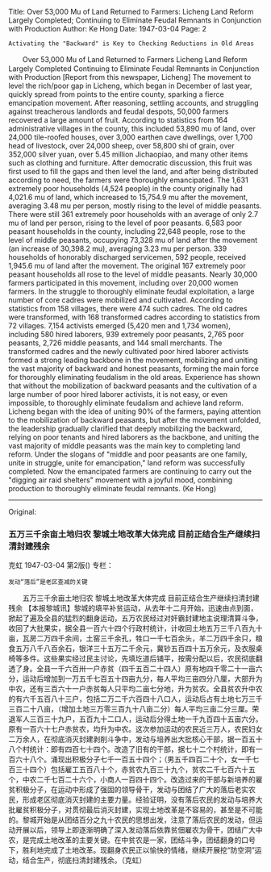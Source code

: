 Title: Over 53,000 Mu of Land Returned to Farmers: Licheng Land Reform Largely Completed; Continuing to Eliminate Feudal Remnants in Conjunction with Production
Author: Ke Hong
Date: 1947-03-04
Page: 2

    Activating the "Backward" is Key to Checking Reductions in Old Areas
　　Over 53,000 Mu of Land Returned to Farmers
    Licheng Land Reform Largely Completed
    Continuing to Eliminate Feudal Remnants in Conjunction with Production
    [Report from this newspaper, Licheng] The movement to level the rich/poor gap in Licheng, which began in December of last year, quickly spread from points to the entire county, sparking a fierce emancipation movement. After reasoning, settling accounts, and struggling against treacherous landlords and feudal despots, 50,000 farmers recovered a large amount of fruit. According to statistics from 164 administrative villages in the county, this included 53,890 mu of land, over 24,000 tile-roofed houses, over 3,000 earthen cave dwellings, over 1,700 head of livestock, over 24,000 sheep, over 58,800 shi of grain, over 352,000 silver yuan, over 5.45 million Jichaopiao, and many other items such as clothing and furniture. After democratic discussion, this fruit was first used to fill the gaps and then level the land, and after being distributed according to need, the farmers were thoroughly emancipated. The 1,631 extremely poor households (4,524 people) in the county originally had 4,021.6 mu of land, which increased to 15,754.9 mu after the movement, averaging 3.48 mu per person, mostly rising to the level of middle peasants. There were still 361 extremely poor households with an average of only 2.7 mu of land per person, rising to the level of poor peasants. 6,583 poor peasant households in the county, including 22,648 people, rose to the level of middle peasants, occupying 73,328 mu of land after the movement (an increase of 30,398.2 mu), averaging 3.23 mu per person. 339 households of honorably discharged servicemen, 592 people, received 1,945.6 mu of land after the movement. The original 167 extremely poor peasant households all rose to the level of middle peasants. Nearly 30,000 farmers participated in this movement, including over 20,000 women farmers. In the struggle to thoroughly eliminate feudal exploitation, a large number of core cadres were mobilized and cultivated. According to statistics from 158 villages, there were 474 such cadres. The old cadres were transformed, with 168 transformed cadres according to statistics from 72 villages. 7,154 activists emerged (5,420 men and 1,734 women), including 580 hired laborers, 939 extremely poor peasants, 2,765 poor peasants, 2,726 middle peasants, and 144 small merchants. The transformed cadres and the newly cultivated poor hired laborer activists formed a strong leading backbone in the movement, mobilizing and uniting the vast majority of backward and honest peasants, forming the main force for thoroughly eliminating feudalism in the old areas. Experience has shown that without the mobilization of backward peasants and the cultivation of a large number of poor hired laborer activists, it is not easy, or even impossible, to thoroughly eliminate feudalism and achieve land reform. Licheng began with the idea of uniting 90% of the farmers, paying attention to the mobilization of backward peasants, but after the movement unfolded, the leadership gradually clarified that deeply mobilizing the backward, relying on poor tenants and hired laborers as the backbone, and uniting the vast majority of middle peasants was the main key to completing land reform. Under the slogans of "middle and poor peasants are one family, unite in struggle, unite for emancipation," land reform was successfully completed. Now the emancipated farmers are continuing to carry out the "digging air raid shelters" movement with a joyful mood, combining production to thoroughly eliminate feudal remnants. (Ke Hong)



<hr /> 

Original: 


### 五万三千余亩土地归农  黎城土地改革大体完成  目前正结合生产继续扫清封建残余
克虹
1947-03-04
第2版()
专栏：

    发动“落后”是老区查减的关键
　　五万三千余亩土地归农
    黎城土地改革大体完成
    目前正结合生产继续扫清封建残余
    【本报黎城讯】黎城的填平补贫运动，从去年十二月开始，迅速由点到面，掀起了遍及全县的猛烈的翻身运动，五万农民经过对奸霸封建地主说理清算斗争，收回了大批果实，据全县一百六十四个行政村统计，计收回土地五万三千八百九十亩，瓦房二万四千余间，土窑三千余孔，牲口一千七百余头，羊二万四千余只，粮食五万八千八百余石，银洋三十五万二千余元，冀钞五百四十五万余元，及衣服桌椅等多件。这些果实经过民主讨论，先填圪道后铺平，按需分配以后，农民彻底翻透了身。全县一千六百卅一户赤贫（四千五百二十四人）原有地四千零二十一亩六分，运动后增加到一万五千七百五十四亩九分，每人平均三亩四分八厘，大部升为中农，还有三百六十一户赤贫每人只平均二亩七分地，升为贫农。全县贫农升中农的有六千五百八十三户，包括二万二千六百四十八口人，运动后占有土地七万三千三百二十八亩，（增加土地三万零三百九十八亩二分）每人平均三亩二分三厘。荣退军人三百三十九户，五百九十二口人，运动后分得土地一千九百四十五亩六分。原有一百六十七户赤贫农，均升为中农。这次参加运动的农民近三万人，农民妇女二万余人，在彻底消灭封建剥削斗争中，发动与培养出大批核心干部，据一百五十八个村统计：即有四百七十四个。改造了旧有的干部，据七十二个村统计，即有一百六十八个。涌现出积极分子七千一百五十四个；（男五千四百二十个，女一千七百三十四个）包括雇工五百八十个，赤贫农九百三十九个，贫农二千七百六十五个，中农二千七百二十六个，小商人一百四十四个。改造过来的干部与新培养的雇贫积极分子，在运动中形成了强固的领导骨干，发动与团结了广大的落后老实农民，形成老区彻底消灭封建的主要力量。经验证明，没有落后农民的发动与培养大批雇贫积极分子，对贯彻最后消灭封建，实现土地改革是不容易的，甚至是不可能的。黎城开始是从团结百分之九十农民的思想出发，注意了落后农民的发动，但运动开展以后，领导上即逐渐明确了深入发动落后依靠贫佃雇农为骨干，团结广大中农，是完成土地改革的主要关键。在中贫农是一家，团结斗争，团结翻身的口号下，胜利地完成了土地改革。现翻身农民正以愉快的情绪，继续开展挖“防空洞”运动，结合生产，彻底扫清封建残余。（克虹）
